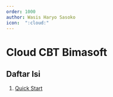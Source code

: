 ```yaml
---
order: 1000
author: Wasis Haryo Sasoko
icon:  ":cloud:"
---
```


# Cloud CBT Bimasoft

## Daftar Isi
1. [Quick Start](./quick-start/)

